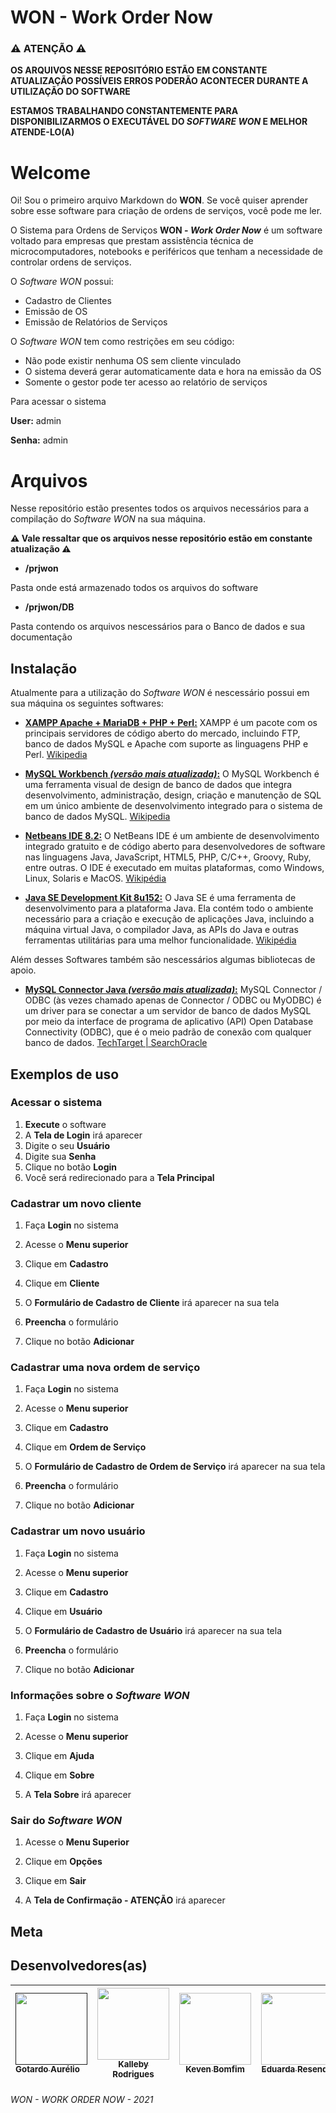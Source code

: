 # WON - Work Order Now
### ⚠ ATENÇÃO ⚠
**OS ARQUIVOS NESSE REPOSITÓRIO ESTÃO EM CONSTANTE ATUALIZAÇÃO POSSÍVEIS ERROS PODERÃO ACONTECER DURANTE A UTILIZAÇÃO DO SOFTWARE**

**ESTAMOS TRABALHANDO CONSTANTEMENTE PARA DISPONIBILIZARMOS O EXECUTÁVEL DO _SOFTWARE WON_ E MELHOR ATENDE-LO(A)**

# Welcome

Oi! Sou o primeiro arquivo Markdown do **WON**. Se você quiser aprender sobre esse software para criação de ordens de serviços, você pode me ler. 

O Sistema para Ordens de Serviços **WON - _Work Order Now_** é um software voltado para empresas que prestam assistência técnica de microcomputadores, notebooks e periféricos que tenham a necessidade de controlar ordens de serviços.

O _Software WON_ possui: 

* Cadastro de Clientes
* Emissão de OS
* Emissão de Relatórios de Serviços

O _Software WON_ tem como restrições em seu código:

* Não pode existir nenhuma OS sem cliente vinculado
* O sistema deverá gerar automaticamente data e hora na emissão da OS
* Somente o gestor pode ter acesso ao relatório de serviços

Para acessar o sistema

**User:** admin

**Senha:** admin

# Arquivos
Nesse repositório estão presentes todos os arquivos necessários para a compilação do _Software WON_ na sua máquina. 

**⚠ Vale ressaltar que os arquivos nesse repositório estão em constante atualização ⚠**

* **/prjwon**

Pasta onde está armazenado todos os arquivos do software

* **/prjwon/DB**

Pasta contendo os arquivos nescessários para o Banco de dados e sua documentação

## Instalação

Atualmente para a utilização do _Software WON_ é nescessário possui em sua máquina os seguintes softwares:

* **[XAMPP Apache + MariaDB + PHP + Perl:](https://www.apachefriends.org/pt_br/index.html)** XAMPP é um pacote com os principais servidores de código aberto do mercado, incluindo FTP, banco de dados MySQL e Apache com suporte as linguagens PHP e Perl. [Wikipedia](https://pt.wikipedia.org/wiki/XAMPP)

* **[MySQL Workbench _(versão mais atualizada)_:](https://dev.mysql.com/downloads/workbench/)** O MySQL Workbench é uma ferramenta visual de design de banco de dados que integra desenvolvimento, administração, design, criação e manutenção de SQL em um único ambiente de desenvolvimento integrado para o sistema de banco de dados MySQL. [Wikipedia](https://en.wikipedia.org/wiki/MySQL_Workbench)

* **[Netbeans IDE 8.2:](https://www.oracle.com/technetwork/java/javase/downloads/jdk-netbeans-jsp-3413139-esa.html)** O NetBeans IDE é um ambiente de desenvolvimento integrado gratuito e de código aberto para desenvolvedores de software nas linguagens Java, JavaScript, HTML5, PHP, C/C++, Groovy, Ruby, entre outras. O IDE é executado em muitas plataformas, como Windows, Linux, Solaris e MacOS. [Wikipédia](https://pt.wikipedia.org/wiki/NetBeans)

* **[Java SE Development Kit 8u152:](https://www.oracle.com/br/java/technologies/javase/javase8-archive-downloads.html)** O Java SE é uma ferramenta de desenvolvimento para a plataforma Java. Ela contém todo o ambiente necessário para a criação e execução de aplicações Java, incluindo a máquina virtual Java, o compilador Java, as APIs do Java e outras ferramentas utilitárias para uma melhor funcionalidade. [Wikipédia](https://pt.wikipedia.org/wiki/Java_Platform,_Standard_Edition)

Além desses Softwares também são nescessários algumas bibliotecas de apoio.

* **[MySQL Connector Java _(versão mais atualizada)_:]()** MySQL Connector / ODBC (às vezes chamado apenas de Connector / ODBC ou MyODBC) é um driver para se conectar a um servidor de banco de dados MySQL por meio da interface de programa de aplicativo (API) Open Database Connectivity (ODBC), que é o meio padrão de conexão com qualquer banco de dados. [TechTarget | SearchOracle](https://searchoracle.techtarget.com/definition/MySQL-Connector-ODBC-Connector-ODBC-or-MyODBC) 

## Exemplos de uso

<!-- Nessa versão do projeto é necessário possuir todos os Softwares de Apoio acima instalados em sua máquina.
Logo após instalados todos os softwares é nescessário criar o banco de dados em sua máquina para isso iremos utilizar o **MySQL WorkBench** e o arquivo **banco.sql** que se encontra na pasta **/prjwon/BD**.

Para conectar ao banco basta adicionar o driver **MySQL Connector J** ao projeto. -->

### Acessar o sistema

1. **Execute** o software
2. A **Tela de Login** irá aparecer
3. Digite o seu **Usuário**
4. Digite sua **Senha**
5. Clique no botão **Login**
6. Você será redirecionado para a **Tela Principal**

### Cadastrar um novo cliente

1. Faça **Login** no sistema
<!-- Tentar Inserir uma imagem -->
2. Acesse o **Menu superior**
<!-- Tentar Inserir uma imagem -->
3. Clique em **Cadastro**
<!-- Tentar Inserir uma imagem -->
4. Clique em **Cliente**
<!-- Tentar Inserir uma imagem -->
5. O **Formulário de Cadastro de Cliente** irá aparecer na sua tela
<!-- Tentar Inserir uma imagem -->
6. **Preencha** o formulário
<!-- Tentar Inserir uma imagem -->
7. Clique no botão **Adicionar**
<!-- Tentar Inserir uma imagem -->

### Cadastrar uma nova ordem de serviço

1. Faça **Login** no sistema
<!-- Tentar Inserir uma imagem -->
2. Acesse o **Menu superior**
<!-- Tentar Inserir uma imagem -->
3. Clique em **Cadastro**
<!-- Tentar Inserir uma imagem -->
4. Clique em **Ordem de Serviço**
<!-- Tentar Inserir uma imagem -->
5. O **Formulário de Cadastro de Ordem de Serviço** irá aparecer na sua tela
<!-- Tentar Inserir uma imagem -->
6. **Preencha** o formulário
<!-- Tentar Inserir uma imagem -->
7. Clique no botão **Adicionar**
<!-- Tentar Inserir uma imagem -->

### Cadastrar um novo usuário

1. Faça **Login** no sistema
<!-- Tentar Inserir uma imagem -->
2. Acesse o **Menu superior**
<!-- Tentar Inserir uma imagem -->
3. Clique em **Cadastro**
<!-- Tentar Inserir uma imagem -->
4. Clique em **Usuário**
<!-- Tentar Inserir uma imagem -->
5. O **Formulário de Cadastro de Usuário** irá aparecer na sua tela
<!-- Tentar Inserir uma imagem -->
6. **Preencha** o formulário
<!-- Tentar Inserir uma imagem -->
7. Clique no botão **Adicionar**
<!-- Tentar Inserir uma imagem -->

### Informações sobre o _Software WON_

1. Faça **Login** no sistema
<!-- Tentar Inserir uma imagem -->
2. Acesse o **Menu superior**
<!-- Tentar Inserir uma imagem -->
3. Clique em **Ajuda**
<!-- Tentar Inserir uma imagem -->
4. Clique em **Sobre**
<!-- Tentar Inserir uma imagem -->
5. A **Tela Sobre** irá aparecer
<!-- Tentar Inserir uma imagem -->


### Sair do _Software WON_

1. Acesse o **Menu Superior**
<!-- Tentar Inserir uma imagem -->
2. Clique em **Opções**
<!-- Tentar Inserir uma imagem -->
3. Clique em **Sair**
<!-- Tentar Inserir uma imagem -->
4. A **Tela de Confirmação - ATENÇÃO** irá aparecer
<!-- Tentar Inserir uma imagem -->

## Meta

## Desenvolvedores(as)

[<img src="" width=115 > <br> <sub> Gotardo Aurélio </sub>]() | [<img src="https://avatars.githubusercontent.com/u/80918685?v=4" width=115 > <br> <sub> Kalleby Rodrigues </sub>](https://github.com/Kalleby-Rodrigues) | [<img src="https://avatars.githubusercontent.com/u/72482960?v=4" width=115 > <br> <sub> Keven Bomfim </sub>](https://github.com/kevenbomfim/) | [<img src="https://avatars.githubusercontent.com/u/75273692?v=4" width=115 > <br> <sub> Eduarda Resende </sub>](https://github.com/eduardaresend) | [<img src="https://avatars.githubusercontent.com/u/81035219?v=4" width=115 > <br> <sub> Perla Oliveira </sub>](https://github.com/Perlapjlo)
:--------- | :------: | :-------: | :-------: | :-------:

###### WON - WORK ORDER NOW - 2021